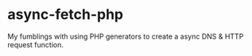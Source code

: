 # async-fetch-php
My fumblings with using PHP generators to create a async DNS &amp; HTTP request function.
